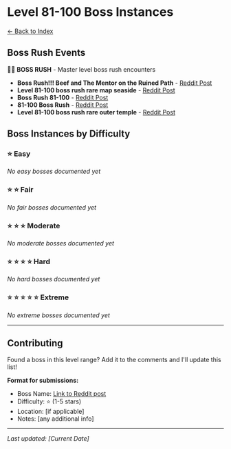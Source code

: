 # Level 81-100 Boss Instances

[← Back to Index](index.md)

## Boss Rush Events

🏃💨 **BOSS RUSH** - Master level boss rush encounters

- **Boss Rush!!! Beef and The Mentor on the Ruined Path** - [Reddit Post](http://www.reddit.com/r/SwordAndSupperGame/comments/1n5n5f8/boss_rush_beef_and_the_mentor_on_the_ruined_path/)
- **Level 81-100 boss rush rare map seaside** - [Reddit Post](https://www.reddit.com/r/SwordAndSupperGame/comments/1n3zhxz/level_81100_boss_rush_rare_map_seaside/)
- **Boss Rush 81-100** - [Reddit Post](http://www.reddit.com/r/SwordAndSupperGame/comments/1mw7282/boss_rush_81100/)
- **81-100 Boss Rush** - [Reddit Post](http://www.reddit.com/r/SwordAndSupperGame/comments/1n8ujbk/81100_boss_rush/)
- **Level 81-100 boss rush rare outer temple** - [Reddit Post](http://www.reddit.com/r/SwordAndSupperGame/comments/1n58rms/level_81100_boss_rush_rare_outer_temple/)

## Boss Instances by Difficulty

### ⭐ Easy
*No easy bosses documented yet*

### ⭐ ⭐ Fair
*No fair bosses documented yet*

### ⭐ ⭐ ⭐ Moderate
*No moderate bosses documented yet*

### ⭐ ⭐ ⭐ ⭐ Hard
*No hard bosses documented yet*

### ⭐ ⭐ ⭐ ⭐ ⭐ Extreme
*No extreme bosses documented yet*

---

## Contributing

Found a boss in this level range? Add it to the comments and I'll update this list!

**Format for submissions:**
- Boss Name: [Link to Reddit post](url)
- Difficulty: ⭐ (1-5 stars)
- Location: [if applicable]
- Notes: [any additional info]

---

*Last updated: [Current Date]*
